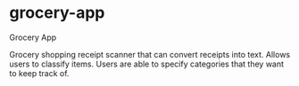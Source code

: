 # grocery-app

Grocery App

Grocery shopping receipt scanner that can convert receipts into text. Allows users to classify items. Users are able to specify categories that they want to keep track of.

